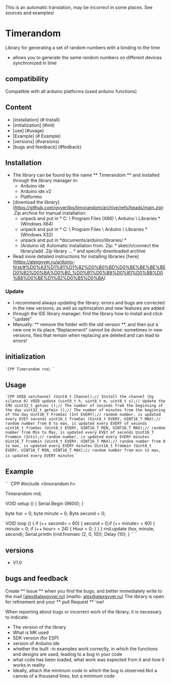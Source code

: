 This is an automatic translation, may be incorrect in some places. See sources and examples!

# Timerandom
Library for generating a set of random numbers with a binding to the time
- allows you to generate the same random numbers on different devices synchronized in time

## compatibility
Compatible with all arduino platforms (used arduino functions)

## Content
- [installation] (# Install)
- [initialization] (#init)
- [use] (#usage)
- [Example] (# Example)
- [versions] (#varsions)
- [bugs and feedback] (#fedback)

<a id="install"> </a>
## Installation
- The library can be found by the name ** Timerandom ** and installed through the library manager in:
    - Arduino ide
    - Arduino ide v2
    - Platformio
- [download the library] (https://github.com/gyverlibs/timorandom/archive/refs/heads/main.zip) .Zip archive for manual installation:
    - unpack and put in * C: \ Program Files (X86) \ Arduino \ Libraries * (Windows X64)
    - unpack and put in * C: \ Program Files \ Arduino \ Libraries * (Windows X32)
    - unpack and put in *documents/arduino/libraries/ *
    - (Arduino id) Automatic installation from. Zip: * sketch/connect the library/add .Zip library ... * and specify downloaded archive
- Read more detailed instructions for installing libraries [here] (https://alexgyver.ru/arduino-first/#%D0%A3%D1%81%D1%82%D0%B0%BD%D0%BE%BE%BE%BED0%B2%D0%BA%D0%B0_%D0%B1%D0%B8%D0%B1%D0%BB%D0%B8%D0%BE%D1%82%D0%B5%D0%BA)
### Update
- I recommend always updating the library: errors and bugs are corrected in the new versions, as well as optimization and new features are added
- through the IDE library manager: find the library how to install and click "update"
- Manually: ** remove the folder with the old version **, and then put a new one in its place.“Replacement” cannot be done: sometimes in new versions, files that remain when replacing are deleted and can lead to errors!


<a id="init"> </a>
## initialization
`` `CPP
Timerandom rnd;
`` `

<a id="usage"> </a>
## Usage
`` `CPP
VOID setchannel (Uint8_t Channel);// Install the channel (by silence 0)
VOID update (uint8_t h, uint8_t m, uint8_t s);// Update the CMS
uint32_t getsec ();// The number of seconds from the beginning of the day
uint32_t getmin ();// The number of minutes from the beginning of the day
Uint16_T FromSec (Int EVERY);// random number, is updated every EVEY seconds
uint16_t fromSec (Uint8_t EVERY, UINT16_T MAX);// random number from 0 to max, is updated every EVERY of seconds
uint16_t fromSec (Uint8_t EVERY, UINT16_T MIN, UINT16_T MAX);// random number from Min to Max, is updated every EVEY of seconds
Uint16_T Frommin (Ints);// random number, is updated every EVERY minutes
Uint16_T Frommin (Uint8_t EVERY, UINT16_T MAX);// random number from 0 to max, is updated every EVERY minutes
Uint16_t Frommin (Uint8_t EVERY, UINT16_T MIN, UINT16_T MAX);// random number from min to max, is updated every EVERY minutes
`` `

<a id="EXAMPLE"> </a>
## Example
`` `CPP
#include <timorandom.h>

Timerandom rnd;

VOID setup () {
  Serial.Begin (9600);
}

byte hor = 0;
byte minute = 0;
Byte second = 0;

VOID loop () {
  if (++ second> = 60) {
    second = 0;if (++ minute> = 60) {
      minute = 0;
      if (++ hour> = 24) {
        Hour = 0;
      }
    }
  }
  rnd.update (hor, minute, second);
  Serial.println (rnd.fromsec (2, 0, 10));
  Delay (10);
}
`` `

<a id="versions"> </a>
## versions
- V1.0

<a id="feedback"> </a>
## bugs and feedback
Create ** Issue ** when you find the bugs, and better immediately write to the mail [alex@alexgyver.ru] (mailto: alex@alexgyver.ru)
The library is open for refinement and your ** pull Request ** 'ow!


When reporting about bugs or incorrect work of the library, it is necessary to indicate:
- The version of the library
- What is MK used
- SDK version (for ESP)
- version of Arduino ide
- whether the built -in examples work correctly, in which the functions and designs are used, leading to a bug in your code
- what code has been loaded, what work was expected from it and how it works in reality
- Ideally, attach the minimum code in which the bug is observed.Not a canvas of a thousand lines, but a minimum code
